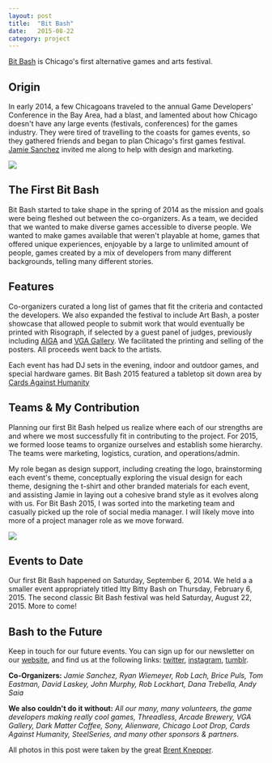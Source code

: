 ```yaml
---
layout: post
title:  "Bit Bash"
date:   2015-08-22
category: project
---
```


[Bit Bash](http://bitbashchicago.com) is Chicago's first alternative games and arts festival. 

## Origin  
In early 2014, a few Chicagoans traveled to the annual Game Developers' Conference in the Bay Area, had a blast, and lamented about how Chicago doesn't have any large events (festivals, conferences) for the games industry. They were tired of travelling to the coasts for games events, so they gathered friends and began to plan Chicago's first games festival. [Jamie Sanchez](http://jamiesanchez.com) invited me along to help with design and marketing. 

<img src="{{ site.baseurl }}/assets/img/bk_bitbash2.jpg">

## The First Bit Bash  
Bit Bash started to take shape in the spring of 2014 as the mission and goals were being fleshed out between the co-organizers. As a team, we decided that we wanted to make diverse games accessible to diverse people. We wanted to make games available that weren't playable at home, games that offered unique experiences, enjoyable by a large to unlimited amount of people, games created by a mix of developers from many different backgrounds, telling many different stories. 

## Features  
Co-organizers curated a long list of games that fit the criteria and contacted the developers. We also expanded the festival to include Art Bash, a poster showcase that allowed people to submit work that would eventually be printed with Risograph, if selected by a guest panel of judges, previously including [AIGA](http://chicago.aiga.org) and [VGA Gallery](http://videogameartgallery.com). We facilitated the printing and selling of the posters. All proceeds went back to the artists. 

Each event has had DJ sets in the evening, indoor and outdoor games, and special hardware games. Bit Bash 2015 featured a tabletop sit down area by [Cards Against Humanity](http://cardsagainsthumanity.com/)

## Teams & My Contribution  
Planning our first Bit Bash helped us realize where each of our strengths are and where we most successfully fit in contributing to the project. For 2015, we formed loose teams to organize ourselves and establish some hierarchy. The teams were marketing, logistics, curation, and operations/admin. 

My role began as design support, including creating the logo, brainstorming each event's theme, conceptually exploring the visual design for each theme, designing the t-shirt and other branded materials for each event, and assisting Jamie in laying out a cohesive brand style as it evolves along with us. For Bit Bash 2015, I was sorted into the marketing team and casually picked up the role of social media manager. I will likely move into more of a project manager role as we move forward.

<img src="{{ site.baseurl }}/assets/img/bk_bitbash1.jpg">

## Events to Date  
Our first Bit Bash happened on Saturday, September 6, 2014. We held a  a smaller event appropriately titled Itty Bitty Bash on Thursday, February 6, 2015. The second classic Bit Bash festival was held Saturday, August 22, 2015. More to come! 

## Bash to the Future  
Keep in touch for our future events. You can sign up for our newsletter on our [website](http://bitbashchicago.com/), and find us at the following links: [twitter](http://twitter.com/bitbashchicago), [instagram](http://instagram.com/bitbashchicago), [tumblr](http://bitbash.tumblr.com/).

**Co-Organizers:** *Jamie Sanchez, Ryan Wiemeyer, Rob Lach, Brice Puls, Tom Eastman, David Laskey, John Murphy, Rob Lockhart, Dana Trebella, Andy Saia*

**We also couldn't do it without:** *All our many, many volunteers, the game developers making really cool games, Threadless, Arcade Brewery, VGA Gallery, Dark Matter Coffee, Sony, Alienware, Chicago Loot Drop, Cards Against Humanity, SteelSeries, and many other sponsors & partners.*

All photos in this post were taken by the great [Brent Knepper](http://brentknepper.com).